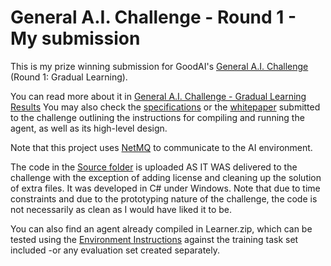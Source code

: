 # General A.I. Challenge - Round 1 - My submission
This is my prize winning submission for GoodAI's [General A.I. Challenge](https://www.general-ai-challenge.org/) (Round 1: Gradual Learning). 

You can read more about it in [General A.I. Challenge - Gradual Learning Results](https://www.general-ai-challenge.org/gradual-learning)
You may also check the [specifications](https://mirror.general-ai-challenge.org/data/Specification_doc.pdf) or the [whitepaper](https://mirror.general-ai-challenge.org/data/andresdelcamponovales_whitepaper.pdf) submitted to the challenge outlining the instructions for compiling and running the agent, as well as its high-level design. 

Note that this project uses [NetMQ](https://github.com/zeromq/netmq/blob/master/README.md) to communicate to the AI environment.

The code in the [Source folder](https://github.com/andresdelcampo/aichallenge1/tree/master/Source) is uploaded AS IT WAS delivered to the challenge with the exception of adding license and cleaning up the solution of extra files. It was developed in C# under Windows. Note that due to time constraints and due to the prototyping nature of the challenge, the code is not necessarily as clean as I would have liked it to be.

You can also find an agent already compiled in Learner.zip, which can be tested using the [Environment Instructions](https://github.com/general-ai-challenge) against the training task set included -or any evaluation set created separately.
